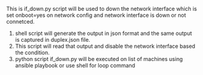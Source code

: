This is if_down.py script will be used to down the network interface which is set onboot=yes on network config
and network interface is down or not connetced.

1. shell script will generate the output in json format and the same output is captured in duplex.json file.
2. This script will read that output and disable the network interface based the condition.
3. python script if_down.py will be executed on list of machines using ansible playbook or use shell for loop command  


